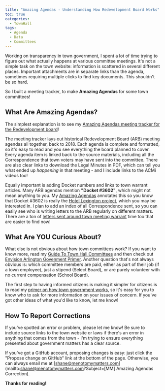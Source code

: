 ```yaml
---
title: "Amazing Agendas - Understanding How Redevelopment Board Works"
toc: true
categories:
  - TownHall
tags:
  - Agenda
  - Data
  - Committees
---
```


Working on transparency in town government, I spent a lot of time trying to figure out what actually happens at various committee meetings.  It's not a simple task on the town website: information is scattered in several different places.  Important attachments are in separate links than the agenda, sometimes requiring multiple clicks to find key documents.  This shouldn't be so hard.

So I built a meeting tracker, to make **Amazing Agendas** for some town committees!

## What Are Amazing Agendas?

The simplest explanation is to see my [Amazing Agendas meeting tracker for the Redevelopment board](/meetings/arb/)!

The meeting tracker lays out historical Redevelopment Board (ARB) meeting agendas all together, back to 2018.  Each agenda is complete and formatted, so it's easy to read and you see everything the board planned to cover.  Every agenda item is linked back to the source materials, including all the Correspondence that town voters may have sent into the committee.  There are also clear links to download the Legal Minutes in PDF, which can tell you what ended up _happening_ in that meeting - and I include links to the ACMi videos too! 

Equally important is adding Docket numbers and links to town warrant articles.  Many ARB agendas mention **"Docket #3602"**, which might not mean anything to you.  My [Amazing Agendas](/meetings/) annotates this so you know that Docket #3602 is really the [Hotel Lexington project](/issues/hotellexington), which you may be interested in.  I plan to add an index of all Correspondence sent, so you can easily see who is writing letters to the ARB regularly on different matters.  There are a ton of [letters sent around town meeting warrant](/meetings/arb/#2019-03-25) time too that are easier to find now!

## What Are YOU Curious About?

What else is not obvious about how town committees work?  If you want to know more, read my [Guide To Town Hall Committees](/townhall/) and then check out [Envision Arlington Govenment Primer](https://www.arlingtonma.gov/home/showdocument?id=41026).  Another question that's not always obvious is: which committee members are paid, either as part of their job (if a town employee), just a stipend (Select Board), or are purely volunteer with no current compensation (School Board).

The first step to having informed citizens is making it simpler for 
citizens is to read my [primer on how town government works](/townhall/), so it's easy for you
to know who to ask for more information on your issues of concern.
If you've got other ideas of what you'd like to know, let me know! 

## How To Report Corrections

If you've spotted an error or problem, please let me know!  Be sure to 
include source links to the town website or laws if there's an error 
in anything that comes from the town - I'm trying to ensure everything 
presented about government matters has a clear source.

If you've got a GitHub account, proposing changes is easy: just click the 
"Propose change on GitHub" link at the bottom of the page.  Otherwise, 
you can always email me at [shane@menotomymatters.com](mailto:shane@menotomymatters.com?Subject=[MM] Amazing Agendas Correction).

**Thanks for reading!**

